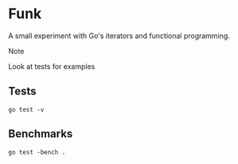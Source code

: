 # Funk

A small experiment with Go's iterators and functional programming.

> [!NOTE]
> Look at tests for examples

## Tests

`go test -v`

## Benchmarks

`go test -bench .`
